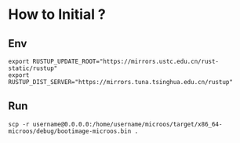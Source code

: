 # How to Initial ?

##  Env

```shell
export RUSTUP_UPDATE_ROOT="https://mirrors.ustc.edu.cn/rust-static/rustup"
export RUSTUP_DIST_SERVER="https://mirrors.tuna.tsinghua.edu.cn/rustup"
```

##  Run

```shell
scp -r username@0.0.0.0:/home/username/microos/target/x86_64-microos/debug/bootimage-microos.bin .
```
